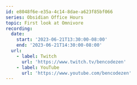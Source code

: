 ```yaml
---
id: e8048f6e-e35a-4c14-8dae-a623f85bf066
series: Obsidian Office Hours
topic: First look at Omnivore
recording:
  date:
    start: '2023-06-21T13:30:00-08:00'
    end: '2023-06-21T14:30:00-08:00'
  url:
    - label: Twitch
      url: 'https://www.twitch.tv/bencodezen'
    - label: YouTube
      url: 'https://www.youtube.com/bencodezen'
---
```

